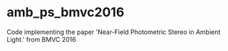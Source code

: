 # amb_ps_bmvc2016
Code implementing the paper 'Near-Field Photometric Stereo in Ambient Light.' from BMVC 2016
